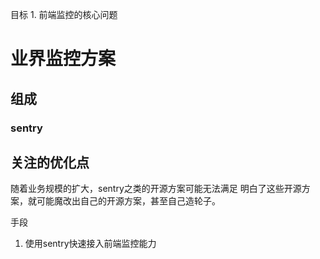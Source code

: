 目标
	1. 前端监控的核心问题

# 业界监控方案
## 组成
### sentry
## 关注的优化点
随着业务规模的扩大，sentry之类的开源方案可能无法满足
明白了这些开源方案，就可能魔改出自己的开源方案，甚至自己造轮子。

手段
 1. 使用sentry快速接入前端监控能力